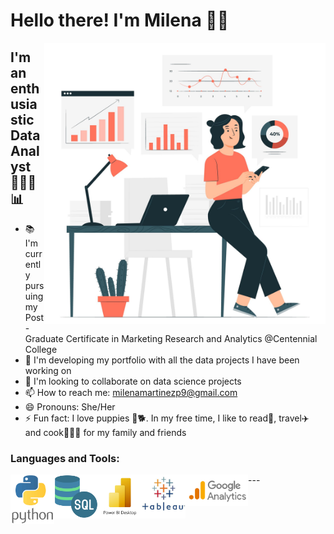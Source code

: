 # Hello there! I'm Milena 👋🏼

 <img align="right" alt="Image: Freepik.com" src="Image1.jpg" width="450" height="450"/> 

## I'm an enthusiastic Data Analyst 👩🏻‍💻📊 

- 📚 I'm currently pursuing my Post-Graduate Certificate in Marketing Research and Analytics @Centennial College
- 📁 I'm developing my portfolio with all the data projects I have been working on
- 👯 I'm looking to collaborate on data science projects
- 📫 How to reach me: milenamartinezp9@gmail.com
- 😄 Pronouns: She/Her
- ⚡ Fun fact: I love puppies 🐶🐕. In my free time, I like to read📖, travel✈️ and cook👩🏻‍🍳 for my family and friends

### Languages and Tools:

<img align="left" alt="Python" width="70px" src="Python_Icon.png" />
<img align="left" alt="SQL" width="70px" src="SQL_icon.png" />
<img align="left" alt="Power BI" width="70px" src="PowerBI_icon.jpeg" />
<img align="left" alt="Tableau" width="70px" src="Tableau_icon.jpeg" /> 
---
<img align="left" alt="Google Analytics" width="100px" src="GA_icon.png"/>





<!--
**milenamartinezp/milenamartinezp** is a ✨ _special_ ✨ repository because its `README.md` (this file) appears on your GitHub profile.

Here are some ideas to get you started:

- 🔭 I’m currently working on ...
- 🌱 I’m currently learning ...
- 👯 I’m looking to collaborate on ...
- 🤔 I’m looking for help with ...
- 💬 Ask me about ...
- 📫 How to reach me: ...
- 😄 Pronouns: ...
- ⚡ Fun fact: ...
-->
